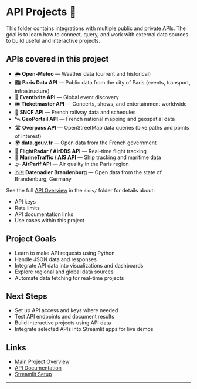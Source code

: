 # API Projects 🔌

This folder contains integrations with multiple public and private APIs.
The goal is to learn how to connect, query, and work with external data sources to build useful and interactive projects.

## APIs covered in this project

- 🌦️ **Open-Meteo** — Weather data (current and historical)
- 🏙️ **Paris Data API** — Public data from the city of Paris (events, transport, infrastructure)
- 🎫 **Eventbrite API** — Global event discovery
- 🎟️ **Ticketmaster API** — Concerts, shows, and entertainment worldwide
- 🚆 **SNCF API** — French railway data and schedules
- 🛰️ **GeoPortail API** — French national mapping and geospatial data
- 🛣️ **Overpass API** — OpenStreetMap data queries (bike paths and points of interest)
- 🌍 **data.gouv.fr** — Open data from the French government
- 🛫 **FlightRadar / AirDBS API** — Real-time flight tracking
- 🚢 **MarineTraffic / AIS API** — Ship tracking and maritime data
- 🌫️ **AirParif API** — Air quality in the Paris region
- 🇩🇪 **Datenadler Brandenburg** — Open data from the state of Brandenburg, Germany

See the full [API Overview](AutomisationChris/Learning_Projects_to_Code/90_DOCS/APIs_Uebersicht.md) in the `docs/` folder for details about:
- API keys
- Rate limits
- API documentation links
- Use cases within this project

## Project Goals

- Learn to make API requests using Python
- Handle JSON data and responses
- Integrate API data into visualizations and dashboards
- Explore regional and global data sources
- Automate data fetching for real-time projects

## Next Steps

- Set up API access and keys where needed
- Test API endpoints and document results
- Build interactive projects using API data
- Integrate selected APIs into Streamlit apps for live demos

## Links

- [Main Project Overview](../../README.md)
- [API Documentation](../../90_DOCS/APIs_Uebersicht.md)
- [Streamlit Setup](../../05_Streamlit_Apps/README.md)

---
